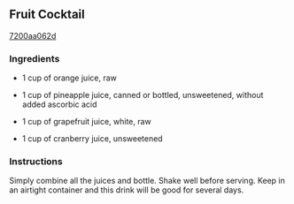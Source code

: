 ## Fruit Cocktail

[7200aa062d](http://www.food.com/recipe/fruit-cocktail-398561)

### Ingredients

 - 1 cup of orange juice, raw

 - 1 cup of pineapple juice, canned or bottled, unsweetened, without added ascorbic acid

 - 1 cup of grapefruit juice, white, raw

 - 1 cup of cranberry juice, unsweetened

### Instructions

Simply combine all the juices and bottle. Shake well before serving. Keep in an airtight container and this drink will be good for several days.